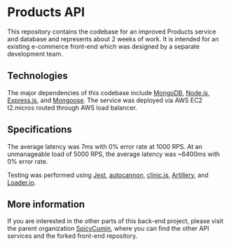 # Products API

This repository contains the codebase for an improved Products service and database and represents about 2 weeks of work. 
It is intended for an existing e-commerce front-end which was designed by a separate development team.

## Technologies

The major dependencies of this codebase include [MongoDB](https://www.mongodb.com), [Node.js](https://nodejs.org), 
[Express.js](https://expressjs.com), and [Mongoose](https://mongoosejs.com). The service was deployed via AWS EC2 t2.micros routed through AWS load balancer.

## Specifications

The average latency was 7ms with 0% error rate at 1000 RPS. At an unmanageable load of 5000 RPS, the average latency was ~6400ms with 0% error rate.

Testing was performed using [Jest](https://jestjs.io/), [autocannon](https://www.npmjs.com/package/autocannon), [clinic.js](https://clinicjs.org), [Artillery](https://www.artillery.io), and [Loader.io](https://loader.io).

## More information
If you are interested in the other parts of this back-end project, please visit the parent organization [SpicyCumin](https://www.github.com/SpicyCumin), where you can find the other API services and the forked front-end repository.
